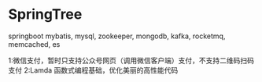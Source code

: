 # SpringTree

springboot
mybatis,
mysql,
zookeeper,
mongodb,
kafka,
rocketmq,
memcached,
es

1:微信支付，暂时只支持公众号网页（调用微信客户端）支付，不支持二维码扫码支付
2:Lamda 函数式编程基础，优化美丽的高性能代码
